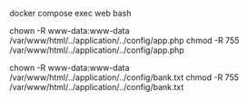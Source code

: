 
docker compose exec web bash

chown -R www-data:www-data /var/www/html/../application/../config/app.php
chmod -R 755 /var/www/html/../application/../config/app.php

chown -R www-data:www-data /var/www/html/../application/../config/bank.txt
chmod -R 755 /var/www/html/../application/../config/bank.txt
